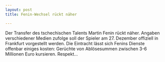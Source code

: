 ```yaml
---
layout: post
title: Fenin-Wechsel rückt näher

---
```


Der Transfer des tschechischen Talents Martin Fenin rückt näher. Angaben verschiedener Medien zufolge soll der Spieler am 27. Dezember offiziell in Frankfurt vorgestellt werden. Die Eintracht lässt sich Fenins Dienste offenbar einiges kosten: Gerüchte von Ablösesummen zwischen 3-6 Millionen Euro kursieren. Respekt...



